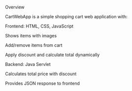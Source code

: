 Overview

CartWebApp is a simple shopping cart web application with:

Frontend: HTML, CSS, JavaScript

Shows items with images

Add/remove items from cart

Apply discount and calculate total dynamically

Backend: Java Servlet

Calculates total price with discount

Provides JSON response to frontend
